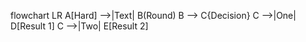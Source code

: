 flowchart LR
A[Hard] -->|Text| B(Round)
B --> C{Decision}
C -->|One| D[Result 1]
C -->|Two| E[Result 2]

